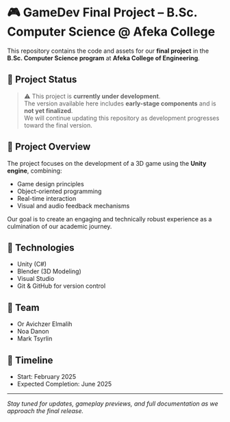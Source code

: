 # 🎮 GameDev Final Project – B.Sc. Computer Science @ Afeka College

This repository contains the code and assets for our **final project** in the **B.Sc. Computer Science program** at **Afeka College of Engineering**.

## 🚧 Project Status
> ⚠️ This project is **currently under development**.  
The version available here includes **early-stage components** and is **not yet finalized**.  
We will continue updating this repository as development progresses toward the final version.

## 🎯 Project Overview
The project focuses on the development of a 3D game using the **Unity engine**, combining:
- Game design principles
- Object-oriented programming
- Real-time interaction
- Visual and audio feedback mechanisms

Our goal is to create an engaging and technically robust experience as a culmination of our academic journey.

## 🧰 Technologies
- Unity (C#)
- Blender (3D Modeling)
- Visual Studio
- Git & GitHub for version control

## 👥 Team
- Or Avichzer Elmalih
- Noa Danon
- Mark Tsyrlin

## 📅 Timeline
- Start: February 2025  
- Expected Completion: June 2025

---

*Stay tuned for updates, gameplay previews, and full documentation as we approach the final release.*
